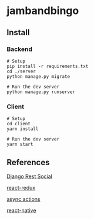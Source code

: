 # jambandbingo

## Install

### Backend
```
# Setup
pip install -r requirements.txt
cd ./server
python manage.py migrate

# Run the dev server
python manage.py runserver
```

### Client
```
# Setup
cd client
yarn install

# Run the dev server
yarn start
````


## References
[Django Rest Social](https://github.com/PhilipGarnero/django-rest-framework-social-oauth2)

[react-redux](https://redux.js.org/docs/basics/UsageWithReact.html)

[async actions](https://redux.js.org/docs/advanced/AsyncActions.html)

[react-native](https://facebook.github.io/react-native/docs/)
